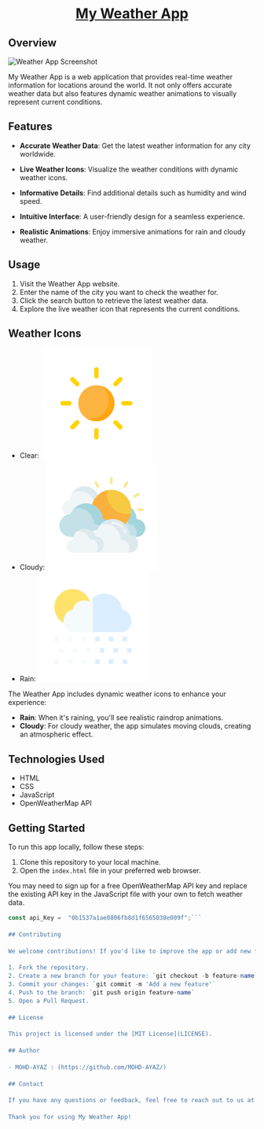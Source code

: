 <h1 align="center">
  <a href="https://mohd-ayaz.github.io/Weather-app/">
    My Weather App
  </a>
</h1>
 

## Overview

![Weather App Screenshot](https://github.com/MOHD-AYAZ/Weather-app/assets/87294381/abd679a5-c2fc-4129-9343-f67b697daafb)


My Weather App is a web application that provides real-time weather information for locations around the world. It not only offers accurate weather data but also features dynamic weather animations to visually represent current conditions.

## Features

- **Accurate Weather Data**: Get the latest weather information for any city worldwide.

- **Live Weather Icons**: Visualize the weather conditions with dynamic weather icons.

- **Informative Details**: Find additional details such as humidity and wind speed.

- **Intuitive Interface**: A user-friendly design for a seamless experience.

- **Realistic Animations**: Enjoy immersive animations for rain and cloudy weather.

## Usage

1. Visit the Weather App website.
2. Enter the name of the city you want to check the weather for.
3. Click the search button to retrieve the latest weather data.
4. Explore the live weather icon that represents the current conditions.

## Weather Icons

- Clear: ![Clear](images/clear.png)
- Cloudy: ![Cloudy](images/clouds.png)
- Rain: ![Rain](images/rain.png)

The Weather App includes dynamic weather icons to enhance your experience:

- **Rain**: When it's raining, you'll see realistic raindrop animations.
- **Cloudy**: For cloudy weather, the app simulates moving clouds, creating an atmospheric effect.

## Technologies Used

- HTML
- CSS
- JavaScript
- OpenWeatherMap API

## Getting Started

To run this app locally, follow these steps:

1. Clone this repository to your local machine.
2. Open the `index.html` file in your preferred web browser.

You may need to sign up for a free OpenWeatherMap API key and replace the existing API key in the JavaScript file with your own to fetch weather data.

```javascript
const api_Key =  "0b1537a1ae0806fb8d1f6565038e009f";```

## Contributing

We welcome contributions! If you'd like to improve the app or add new features, please follow these steps:

1. Fork the repository.
2. Create a new branch for your feature: `git checkout -b feature-name`
3. Commit your changes: `git commit -m 'Add a new feature'`
4. Push to the branch: `git push origin feature-name`
5. Open a Pull Request.

## License

This project is licensed under the [MIT License](LICENSE).

## Author

- MOHD-AYAZ : (https://github.com/MOHD-AYAZ/)

## Contact

If you have any questions or feedback, feel free to reach out to us at [ayazhashmi529@gmail.com].

Thank you for using My Weather App!
